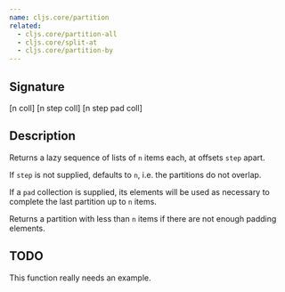 ```yaml
---
name: cljs.core/partition
related:
  - cljs.core/partition-all
  - cljs.core/split-at
  - cljs.core/partition-by
---
```


## Signature
[n coll]
[n step coll]
[n step pad coll]


## Description

Returns a lazy sequence of lists of `n` items each, at offsets `step` apart.

If `step` is not supplied, defaults to `n`, i.e. the partitions do not overlap.

If a `pad` collection is supplied, its elements will be used as necessary to
complete the last partition up to `n` items.

Returns a partition with less than `n` items if there are not enough padding
elements.


## TODO

This function really needs an example.